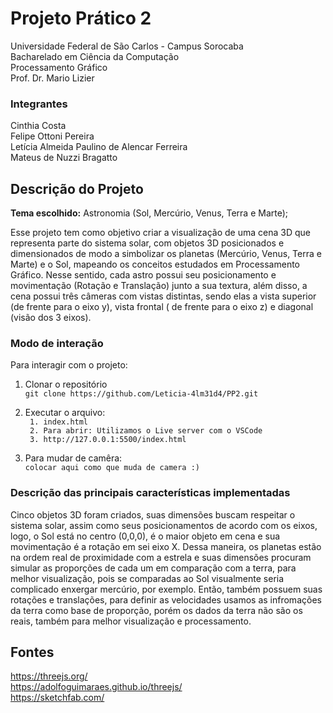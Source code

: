 # Projeto Prático 2  
Universidade Federal de São Carlos - Campus Sorocaba <br>
Bacharelado em Ciência da Computação <br>
Processamento Gráfico <br>
Prof. Dr. Mario Lizier <br>

### Integrantes
Cinthia Costa <br>
Felipe Ottoni Pereira <br>
Letícia Almeida Paulino de Alencar Ferreira <br>
Mateus de Nuzzi Bragatto <br>

## Descrição do Projeto
**Tema escolhido:** Astronomia (Sol, Mercúrio, Venus, Terra e Marte); <br>

Esse projeto tem como objetivo criar a visualização de uma cena 3D que representa parte do sistema solar, com objetos 3D posicionados e dimensionados de modo a simbolizar os planetas (Mercúrio, Venus, Terra e Marte) e o Sol, mapeando os conceitos estudados em Processamento Gráfico. Nesse sentido, cada astro possui seu posicionamento e movimentação (Rotação e Translação) junto a sua textura, além disso, a cena possui três câmeras com vistas distintas, sendo elas a vista superior (de frente para o eixo y), vista frontal ( de frente para o eixo z) e diagonal (visão dos 3 eixos).

### Modo de interação
Para interagir com o projeto:
1. Clonar o repositório<br>
```git clone https://github.com/Leticia-4lm31d4/PP2.git```
2. Executar o arquivo:<br> 
``` 1. index.html``` <br>
``` 2. Para abrir: Utilizamos o Live server com o VSCode```<br>
``` 3. http://127.0.0.1:5500/index.html```


3. Para mudar de camêra:<br>
```colocar aqui como que muda de camera :)```

### Descrição das principais características implementadas
Cinco objetos 3D foram criados, suas dimensões buscam respeitar o sistema solar, assim como seus posicionamentos de acordo com os eixos, logo, o Sol está no centro (0,0,0), é o maior objeto em cena e sua movimentação é a rotação em sei eixo X. Dessa maneira, os planetas estão na ordem real de proximidade com a estrela e suas dimensões procuram simular as proporções de cada um em comparação com a terra, para melhor visualização, pois se comparadas ao Sol visualmente seria complicado enxergar mercúrio, por exemplo. Então, também possuem suas rotações e translações, para definir as velocidades usamos as infromações da terra como base de proporção, porém os dados da terra não são os reais, também para melhor visualização e processamento.

## Fontes 
https://threejs.org/ <br>
https://adolfoguimaraes.github.io/threejs/ <br>
https://sketchfab.com/